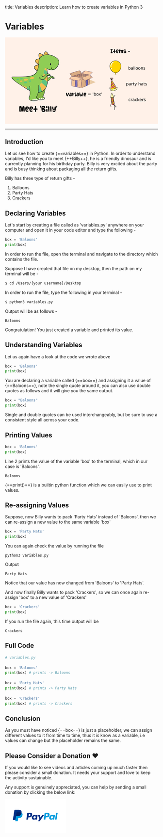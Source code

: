 title: Variables
description: Learn how to create variables in Python 3

# Variables

![Variables](../../../images/python/octallium_python_variables.png)

<hr>

## Introduction

Let us see how to create {==variables==} in Python. In order to understand variables, I'd like you to meet {++Billy++}, he is a friendly dinosaur and is currently planning for his birthday party. Billy is very excited about the party and is busy thinking about packaging all the return gifts.

Billy has three type of return gifts -

1. Balloons
2. Party Hats
3. Crackers

## Declaring Variables

Let's start by creating a file called as 'variables.py' anywhere on your computer and open it in your code editor and type the following -

```python
box = 'Baloons'
print(box)
```

In order to run the file, open the terminal and navigate to the directory which contains the file.

Suppose I have created that file on my desktop, then the path on my terminal will be -

```bash
$ cd /Users/{your username}/Desktop
```

In order to run the file, type the following in your terminal -

```bash
$ python3 variables.py
```

Output will be as follows -

    Baloons

Congratulation! You just created a variable and printed its value.

## Understanding Variables

Let us again have a look at the code we wrote above

```python hl_lines="1"
box = 'Baloons'
print(box)
```

You are declaring a variable called {==box==} and assigning it a value of {==Baloons==}, note the single quote around it, you can also use double quotes as follows and it will give you the same output.

```python
box = "Baloons"
print(box)
```

Single and double quotes can be used interchangeably, but be sure to use a consistent style all across your code.

## Printing Values

```python hl_lines="2"
box = 'Baloons'
print(box)
```

Line 2 prints the value of the variable 'box' to the terminal, which in our case is 'Baloons'.

    Baloons

{==print()==} is a builtin python function which we can easily use to print values.

## Re-assigning Values

Suppose, now Billy wants to pack 'Party Hats' instead of 'Baloons', then we can re-assign a new value to the same variable 'box'

```python hl_lines="1"
box = 'Party Hats'
print(box)
```

You can again check the value by running the file

    python3 variables.py

Output

    Party Hats

Notice that our value has now changed from 'Baloons' to 'Party Hats'.

And now finally Billy wants to pack 'Crackers', so we can once again re-assign 'box' to a new value of 'Crackers'

```python hl_lines="1"
box = 'Crackers'
print(box)
```

If you run the file again, this time output will be

    Crackers

## Full Code

```python
# variables.py

box = 'Baloons'
print(box) # prints -> Baloons

box = 'Party Hats'
print(box) # prints -> Party Hats

box = 'Crackers'
print(box) # prints -> Crackers
```

## Conclusion

As you must have noticed {==box==} is just a placeholder, we can assign different values to it from time to time, thus it is know as a variable, i.e values can change but the placeholder remains the same.

## Please Consider a Donation ❤️

If you would like to see videos and articles coming up much faster then please consider a small donation. It needs your support and love to keep the activity sustainable.

Any support is genuinely appreciated, you can help by sending a small donation by clicking the below link:

[<img src="../../../images/paypal-logo.png" alt="Paypal" title="Paypal" width="200"/>](https://www.paypal.me/octallium)
